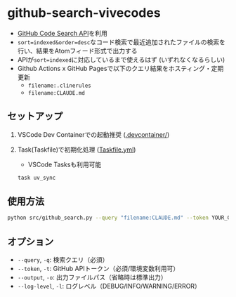# github-search-vivecodes

* [GitHub Code Search API](https://docs.github.com/en/rest/search/search#search-code)を利用
* `sort=indexed&order=desc`なコード検索で最近追加されたファイルの検索を行い、結果をAtomフィード形式で出力する
* APIが`sort=indexed`に対応しているまで使えるはず (いずれなくなるらしい)
* Github Actions x GitHub Pagesで以下のクエリ結果をホスティング・定期更新
    * `filename:.clinerules`
    * `filename:CLAUDE.md`

## セットアップ

1. VSCode Dev Containerでの起動推奨 ([.devcontainer/](./.devcontainer))
2. Task(Taskfile)で初期化処理 ([Taskfile.yml](./Taskfile.yml)) 
   * VSCode Tasksも利用可能

   ```bash
   task uv_sync
   ```

## 使用方法

```bash
python src/github_search.py --query "filename:CLAUDE.md" --token YOUR_GITHUB_TOKEN
```

## オプション

- `--query`, `-q`: 検索クエリ（必須）
- `--token`, `-t`: GitHub APIトークン（必須/環境変数利用可）
- `--output`, `-o`: 出力ファイルパス（省略時は標準出力）
- `--log-level`, `-l`: ログレベル（DEBUG/INFO/WARNING/ERROR）
